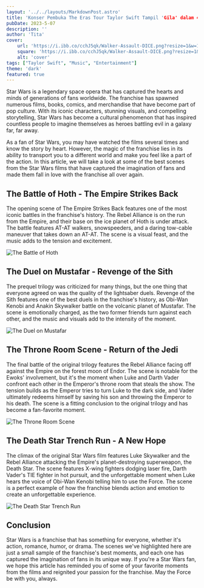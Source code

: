 ```yaml
---
layout: '../../layouts/MarkdownPost.astro'
title: 'Konser Pembuka The Eras Tour Taylor Swift Tampil 'Gila' dalam 44 Lagu!'
pubDate: 2023-5-07
description: ''
author: 'Tita'
cover:
    url: 'https://i.ibb.co/cchJ5qk/Walker-Assault-DICE.png?resize=1&w=1920'
    square: 'https://i.ibb.co/cchJ5qk/Walker-Assault-DICE.png?resize=1&w=1920'
    alt: 'cover'
tags: ["Taylor Swift", "Music", "Entertainment"]
theme: 'dark'
featured: true
---
```




Star Wars is a legendary space opera that has captured the hearts and minds of generations of fans worldwide. The franchise has spawned numerous films, books, comics, and merchandise that have become part of pop culture. With its iconic characters, stunning visuals, and compelling storytelling, Star Wars has become a cultural phenomenon that has inspired countless people to imagine themselves as heroes battling evil in a galaxy far, far away.

As a fan of Star Wars, you may have watched the films several times and know the story by heart. However, the magic of the franchise lies in its ability to transport you to a different world and make you feel like a part of the action. In this article, we will take a look at some of the best scenes from the Star Wars films that have captured the imagination of fans and made them fall in love with the franchise all over again.

## The Battle of Hoth - The Empire Strikes Back

The opening scene of The Empire Strikes Back features one of the most iconic battles in the franchise's history. The Rebel Alliance is on the run from the Empire, and their base on the ice planet of Hoth is under attack. The battle features AT-AT walkers, snowspeeders, and a daring tow-cable maneuver that takes down an AT-AT. The scene is a visual feast, and the music adds to the tension and excitement.

![The Battle of Hoth](https://i.ibb.co/cchJ5qk/Walker-Assault-DICE.png?resize=1&w=1920)

## The Duel on Mustafar - Revenge of the Sith

The prequel trilogy was criticized for many things, but the one thing that everyone agreed on was the quality of the lightsaber duels. Revenge of the Sith features one of the best duels in the franchise's history, as Obi-Wan Kenobi and Anakin Skywalker battle on the volcanic planet of Mustafar. The scene is emotionally charged, as the two former friends turn against each other, and the music and visuals add to the intensity of the moment.

![The Duel on Mustafar](https://i.ibb.co/vh0GJpd/Lightsaber-CSWE.jpg?resize=1&w=1920)

## The Throne Room Scene - Return of the Jedi

The final battle of the original trilogy features the Rebel Alliance facing off against the Empire on the forest moon of Endor. The scene is notable for the Ewoks' involvement, but it's the moment when Luke and Darth Vader confront each other in the Emperor's throne room that steals the show. The tension builds as the Emperor tries to turn Luke to the dark side, and Vader ultimately redeems himself by saving his son and throwing the Emperor to his death. The scene is a fitting conclusion to the original trilogy and has become a fan-favorite moment.

![The Throne Room Scene](https://i0.wp.com/starwarslatinamerica.com/wp-content/uploads/2018/02/the-emperors-throne-room-return.jpg?resize=1&w=1920)

## The Death Star Trench Run - A New Hope

The climax of the original Star Wars film features Luke Skywalker and the Rebel Alliance attacking the Empire's planet-destroying superweapon, the Death Star. The scene features X-wing fighters dodging laser fire, Darth Vader's TIE fighter in hot pursuit, and the unforgettable moment when Luke hears the voice of Obi-Wan Kenobi telling him to use the Force. The scene is a perfect example of how the franchise blends action and emotion to create an unforgettable experience.

![The Death Star Trench Run](https://starwarsthoughts.files.wordpress.com/2019/10/screen-shot-2019-10-20-at-10.55.03-pm.png?resize=1&w=1920)

## Conclusion

Star Wars is a franchise that has something for everyone, whether it's action, romance, humor, or drama. The scenes we've highlighted here are just a small sample of the franchise's best moments, and each one has captured the imagination of fans in its unique way. If you're a Star Wars fan, we hope this article has reminded you of some of your favorite moments from the films and reignited your passion for the franchise. May the Force be with you, always.
